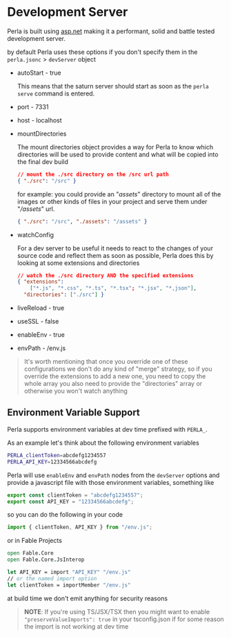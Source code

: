 [saturn]: https://saturnframework.org/
[asp.net]: https://dotnet.microsoft.com/apps/aspnet

# Development Server

Perla is built using [asp.net] making it a performant, solid and battle tested development server.

by default Perla uses these options if you don't specify them in the `perla.jsonc` > `devServer` object

- autoStart - true

  This means that the saturn server should start as soon as the `perla serve` command is entered.

- port - 7331
- host - localhost
- mountDirectories

  The mount directories object provides a way for Perla to know which directories will be used to provide content and what will be copied into the final dev build

  ```json
  // mount the ./src directory on the /src url path
  { "./src": "/src" }
  ```

  for example: you could provide an "_assets_" directory to mount all of the images or other kinds of files in your project and serve them under "_/assets_" url.

  ```json
  { "./src": "/src", "./assets": "/assets" }
  ```

- watchConfig

  For a dev server to be useful it needs to react to the changes of your source code and reflect them as soon as possible, Perla does this by looking at some extensions and directories

  ```json
  // watch the ./src directory AND the specified extensions
  { "extensions":
      ["*.js", "*.css", "*.ts", "*.tsx"; "*.jsx", "*,json"],
    "directories": ["./src"] }
  ```

- liveReload - true
- useSSL - false
- enableEnv - true
- envPath - /env.js

> It's worth mentioning that once you override one of these configurations we don't do any kind of "merge" strategy, so if you override the extensions to add a new one, you need to copy the whole array you also need to provide the "directories" array or otherwise you won't watch anything

## Environment Variable Support

Perla supports environment variables at dev time prefixed with `PERLA_`.

As an example let's think about the following environment variables

```bash
PERLA_clientToken=abcdefg1234557
PERLA_API_KEY=12334566abcdefg
```

Perla will use `enableEnv` and `envPath` nodes from the `devServer` options and provide a javascript file with those environment variables, something like

```js
export const clientToken = "abcdefg1234557";
export const API_KEY = "12334566abcdefg";
```

so you can do the following in your code

```js
import { clientToken, API_KEY } from "/env.js";
```

or in Fable Projects

```fsharp
open Fable.Core
open Fable.Core.JsInterop

let API_KEY = import "API_KEY" "/env.js"
// or the named import option
let clientToken = importMember "/env.js"
```

at build time we don't emit anything for security reasons

> **NOTE**: If you're using TS/JSX/TSX then you might want to enable `"preserveValueImports": true` in your tsconfig.json if for some reason the import is not working at dev time
